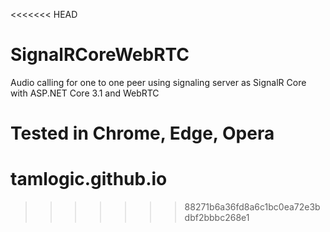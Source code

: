 <<<<<<< HEAD
# SignalRCoreWebRTC

Audio calling for one to one peer using signaling server as SignalR Core with ASP.NET Core 3.1 and WebRTC

Tested in Chrome, Edge, Opera
=======
# tamlogic.github.io
>>>>>>> 88271b6a36fd8a6c1bc0ea72e3bdbf2bbbc268e1
